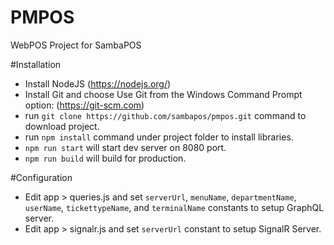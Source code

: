 # PMPOS
WebPOS Project for SambaPOS

#Installation
- Install NodeJS (https://nodejs.org/)
- Install Git and choose Use Git from the Windows Command Prompt option: (https://git-scm.com)
- run `git clone https://github.com/sambapos/pmpos.git` command to download project. 
- run `npm install` command under project folder to install libraries.
- `npm run start` will start dev server on 8080 port.
- `npm run build` will build for production. 

#Configuration
- Edit app > queries.js and set `serverUrl`, `menuName`, `departmentName`, `userName`, `tickettypeName`, and `terminalName` constants to setup GraphQL server.
- Edit app > signalr.js and set `serverUrl` constant to setup SignalR Server.
